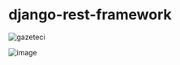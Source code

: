 # django-rest-framework
![gazeteci](https://user-images.githubusercontent.com/103390467/227213628-dd54b991-dde8-4148-aed0-9e816a61e8b6.jpg)

![image](https://user-images.githubusercontent.com/103390467/227214049-374a7182-0977-414a-b8b1-06aa5694a71c.png)

